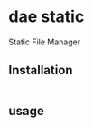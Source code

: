 # dae static

Static File Manager

## Installation
```python setup.py install
```
## usage
```staticpy pull
```
